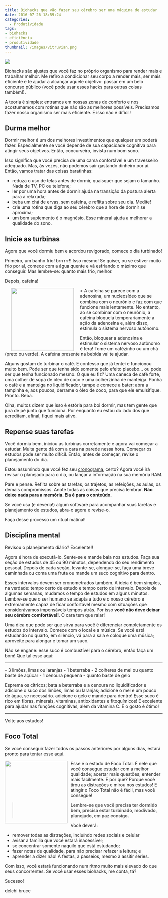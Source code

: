 ```yaml
---
title: Biohacks que vão fazer seu cérebro ser uma máquina de estudar
date: 2016-07-26 18:59:24
categories:
  - Produtividade
tags:
- biohacks
- eficiência
- produtividade
thumbnail: /images/vitruvian.png
---
```


![](/images/vitruvian.png)

Biohacks são ajustes que você faz no próprio organismo para render mais e trabalhar melhor. Me refiro a condicionar seu corpo a render mais, ser mais eficiente e te ajudar a alcançar aquele objetivo: passar em um belo concurso público (você pode usar esses hacks para outras coisas também!).

A teoria é simples: entramos em nossas zonas de conforto e nos acostumamos com rotinas que não são as melhores possíveis. Precisamos fazer nosso organismo ser mais eficiente. E isso não é difícil!

<!-- more -->

## Durma melhor
Dormir melhor é um dos melhores investimentos que qualquer um poderá fazer. Especialmente se você depende de sua capacidade cognitiva para atingir seus objetivos. Então, concurseiro, invista num bom sono.

Isso significa que você precisa de uma cama confortável e um travesseiro adequado. Mas, às vezes, não podemos sair gastando dinheiro por aí. Então, vamos tratar das coisas baratinhas:
- reduza o uso de telas antes de dormir, quaisquer que sejam o tamanho. Nada de TV, PC ou telefone;
- ler por uma hora antes de dormir ajuda na transição da postura alerta para a relaxada;
- beba um chá de ervas, sem cafeína, e reflita sobre seu dia. Medite!
- crie uma rotina que diga ao seu cérebro que a hora de dormir se aproxima;
- um bom suplemento é o magnésio. Esse mineral ajuda a melhorar a qualidade do sono.

## Inicie as turbinas
Agora que você dormiu bem e  acordou revigorado, comece o dia turbinado!

Primeiro, um banho frio! brrrrrr!! Isso mesmo!
Se quiser, ou se estiver muito frio por aí, comece com a água quente e vá esfriando o máximo que conseguir. Mas lembre-se: quanto mais frio, melhor.

Depois, cafeína!
<div style="float: left">
<img src="/images/cafe_xicara_saca.png" width="200" hspace="20">
</div>
> A cafeína se parece com a adenosina, um nucleosídeo que se combina com o neurônio e faz com que funcione mais lentamente. No entanto, ao se combinar com o neurônio, a cafeína bloqueia temporariamente a ação da adenosina e, além disso, estimula o sistema nervoso autônomo.

Então, bloquear a adenosina e estimular o sistema nervoso autônomo é fera! Tome um cafézinho ou um chá (preto ou verde). A cafeína presente na bebida vai te ajudar.

Alguns gostam de turbinar o café. E confesso que já tentei e funcionou muito bem. Pode ser que tenha sido somente pelo efeito placebo... ou pode ser que tenha funcionado mesmo. O que eu fiz? Uma caneca de café forte, uma colher de sopa de óleo de coco e uma colherzinha de manteiga. Ponha o café e a manteiga no liquidificador, tampe e comece a bater; abra a tampinha e, aos poucos, derrame o óleo de coco, para que ele emulsifique. Pronto. Beba.

Olha, muitos dizem que isso é estória para boi dormir, mas tem gente que jura de pé junto que funciona. Por enquanto eu estou do lado dos que acreditam, afinal, fiquei mais ativo.

## Repense suas tarefas
Você dormiu bem, iniciou as turbinas corretamente e agora vai começar a estudar. Muita gente dá com a cara na parede nessa hora. Começar os estudos pode ser muito difícil. Então, antes de começar, revise o planejamento do dia.

Estou assumindo que você fez seu [cronograma](/2016/06/12/cronograma), certo? Agora você irá revisar o planejado para o dia, ou lançar a informação na sua memória RAM.

Pare e pense. Reflita sobre as tarefas, os trajetos, as refeições, as aulas, os demais compromissos. Anote todas as coisas que precisa lembrar. **Não deixe nada para a memória. Ela é para o conteúdo.**

Se você usa (e deveria!) algum software para acompanhar suas tarefas e planejamento de estudos, abra-o agora e revise-o.

Faça desse processo um ritual matinal!

## Disciplina mental
Revisou o planejamento diário? Excelente!!

Agora é hora de executá-lo. Sente-se e mande bala nos estudos. Faça sua seção de estudos de 45 ou 90 minutos, dependendo do seu rendimento pessoal. Depois de cada seção, levante-se, alongue-se, faça uma breve caminhada ou coma uma fruta ou mande um suco cognitivo para dentro.

Esses intervalos devem ser cronometrados também. A ideia é bem simples, na verdade: tempo certo de estudo e tempo certo de intervalo. Depois de algumas semanas, mudamos o tempo de estudos em alguns minutos. Lembre-se que o ser humano se adapta a tudo e o nosso cérebro é extremamente capaz de ficar confortável mesmo com situações que considerávamos impensáveis tempos atrás. Por isso **você não deve deixar seu cérebro comfortável!**. O cara tem que ralar!

Uma dica que pode ser que sirva para você é diferenciar completamente os estudos do intervalo. Comece com o local e a música. Se você está estudando no quarto, em silêncio, vá para a sala e coloque uma música; aproveite para alongar e tomar um suco.

Não se engane: esse suco é combustível para o cérebro, então faça um bom! Que tal esse aqui:
<hr>
- 3 limões, limas ou laranjas
- 1 beterraba
- 2 colheres de mel ou quanto baste de açúcar
- 1 cenoura pequena
- quanto baste de gelo

Esprema os cítricos; bata a beterraba e a cenoura no liquidificador e adicione o suco dos limões, limas ou laranjas; adicione o mel e um pouco de água, se necessário. adicione o gelo e mande para dentro! Esse suco é rico em fibras, minerais, vitaminas, antioxidantes e fitoquímicos! É excelente para ajudar nas funções cognitivas, além da vitamina C. E o gosto é ótimo!
<hr>
Volte aos estudos!


## Foco Total
Se você conseguir fazer todos os passos anteriores por alguns dias, estará pronto para tentar esse aqui.
<div style="float: left">
<img src="/images/foco_no_estudo.png" width="200" style="PADDING-RIGHT: 10px">
</div>
Esse é o estado de Foco Total. É nele que você consegue estudar com a melhor qualidade; acertar mais questões; entender mais facilmente. E por que? Porque você tirou as distrações e mirou nos estudos! E atingir o Foco Total não é fácil, mas você consegue!

> **Lembre-se que você precisa ter dormido bem, precisa estar turbinado, modivado, planejado, em paz consigo.**

Você deverá:
- remover todas as distrações, incluíndo redes sociais e celular
- avisar a família que você estará inacessível;
- se concentrar somente naquilo que está estudando;
- fazer notas de qualidade, para não precisar refazer a leitura; e
- aprender a dizer não! À festas, a passeios, mesmo à assitir séries.

Com isso, você estará funcionando num ritmo muito mais elevado do que seus concorrentes.
Se você usar esses biohacks, me conta, tá?

Sucesso!

delchi bruce
